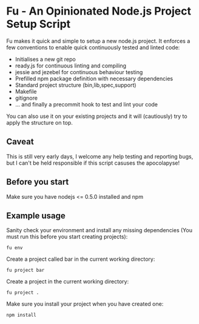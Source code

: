 Fu - An Opinionated Node.js Project Setup Script
================================================

Fu makes it quick and simple to setup a new node.js project.  It enforces a few
conventions to enable quick continuously tested and linted code:

* Initialises a new git repo
* ready.js for continuous linting and compiling
* jessie and jezebel for continuous behaviour testing
* Prefilled npm package definition with necessary dependencies
* Standard project structure (bin,lib,spec,support)
* Makefile
* gitignore
* ... and finally a precommit hook to test and lint your code

You can also use it on your existing projects and it will (cautiously) try to
apply the structure on top.

Caveat
------

This is still very early days, I welcome any help testing and reporting bugs,
but I can't be held responsible if this script casuses the apocolapyse!

Before you start
----------------

Make sure you have nodejs <= 0.5.0 installed and npm

Example usage
-------------

Sanity check your environment and install any missing dependencies (You must run
this before you start creating projects):

    fu env

Create a project called bar in the current working directory:

    fu project bar

Create a project in the current working directory:

    fu project .

Make sure you install your project when you have created one:

    npm install

